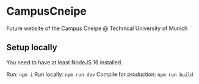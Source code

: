 # CampusCneipe
Future website of the Campus Cneipe @ Technical University of Munich

## Setup locally
You need to have at least NodeJS 16 installed.

Run: `npm i`
Run locally: `npm run dev`
Compile for production: `npm run build`